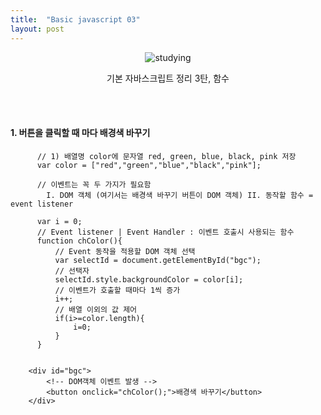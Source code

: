 ```yaml
---
title:  "Basic javascript 03"
layout: post
---
```


<div align="center">
  <img src ="https://user-images.githubusercontent.com/108778921/189139969-bf92ca10-4b2c-4ed5-8153-49f0cf6ddd6e.png" title="studying">
  <p>기본 자바스크립트 정리 3탄, 함수</p>
</div>
<br>
<br>


#### 1. 버튼을 클릭할 때 마다 배경색 바꾸기
````
      // 1) 배열명 color에 문자열 red, green, blue, black, pink 저장
      var color = ["red","green","blue","black","pink"];

      // 이벤트는 꼭 두 가지가 필요함
        I. DOM 객체 (여기서는 배경색 바꾸기 버튼이 DOM 객체) II. 동작할 함수 = event listener

      var i = 0;
      // Event listener | Event Handler : 이벤트 호출시 사용되는 함수
      function chColor(){
          // Event 동작을 적용할 DOM 객체 선택
          var selectId = document.getElementById("bgc");
          // 선택자
          selectId.style.backgroundColor = color[i];
          // 이벤트가 호출할 때마다 1씩 증가
          i++;
          // 배열 이외의 값 제어
          if(i>=color.length){
              i=0;
          }
      }
        
````
````
    <div id="bgc">
        <!-- DOM객체 이벤트 발생 -->
        <button onclick="chColor();">배경색 바꾸기</button>
    </div>
````
